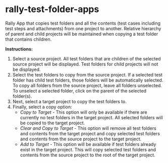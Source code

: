 rally-test-folder-apps
======================
Rally App that copies test folders and all the contents (test cases including test steps and attachments) from one project to another.   Relative hierarchy of parent and child projects will be maintained when copying a test folder that contains children.  

<b>Instructions:</b><br>
<ol>
<li>Select a source project.  All test folders that are children of the selected source project will be displayed.  Test folders for child projects will not be displayed.  

<li>Select the test folders to copy from the source project.  If a selected test folder has child test folders, those folders will be automatically selected.  To copy all folders from the source project, leave all folders unselected.  To unselect a selected folder, click on the parent of the selected folder(s).  

<li>Next, select a target project to copy the test folders to.  

<li>Finally, select a copy option:

<ul>
<li><i>Copy to Target</i> - This option will only be available if there are currently no test folders in the target project.  All selected folders will be copied to the target project.  

<li><i>Clear and Copy to Target</i> - This option will remove all test folders and contents from the target project and copy selected test folders and contents from the source project to the target project.  

<li><i>Add to Target</i> - This option will be available if test folders already exist in the target project.  This will copy selected test folders and contents from the source project to the root of the target project.  
</ul>

</ol>

